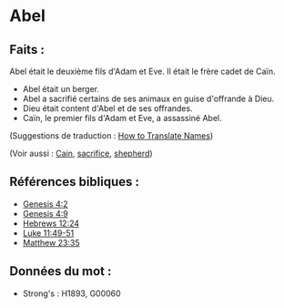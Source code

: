 # Abel

## Faits :

Abel était le deuxième fils d'Adam et Eve. Il était le frère cadet de Caïn.

* Abel était un berger.
* Abel a sacrifié certains de ses animaux en guise d'offrande à Dieu.
* Dieu était content d'Abel et de ses offrandes.
* Caïn, le premier fils d'Adam et Eve, a assassiné Abel.

(Suggestions de traduction : [How to Translate Names](rc://en/ta/man/translate/translate-names))

(Voir aussi : [Cain](../names/cain.md), [sacrifice](../other/sacrifice.md), [shepherd](../other/shepherd.md))

## Références bibliques :

* [Genesis 4:2](rc://en/tn/help/gen/04/02)
* [Genesis 4:9](rc://en/tn/help/gen/04/09)
* [Hebrews 12:24](rc://en/tn/help/heb/12/24)
* [Luke 11:49-51](rc://en/tn/help/luk/11/49)
* [Matthew 23:35](rc://en/tn/help/mat/23/35)

## Données du mot :

* Strong's : H1893, G00060
